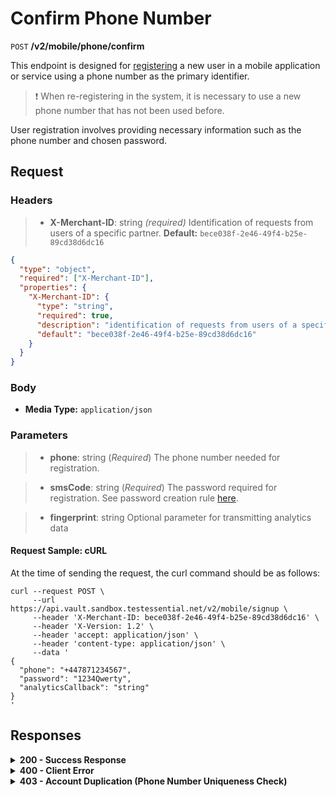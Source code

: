 # Confirm Phone Number

`POST` **/v2/mobile/phone/confirm**

This endpoint is designed for [registering](https://github.com/crypterium-com/api-vault.wiki.git) a new user in a mobile application or service using a phone number as the primary identifier.

> ❗️ When re-registering in the system, it is necessary to use a new phone number that has not been used before.

User registration involves providing necessary information such as the phone number and chosen password.

## Request

### Headers

>- **X-Merchant-ID**: string *(required)*
> Identification of requests from users of a specific partner.
> **Default:** `bece038f-2e46-49f4-b25e-89cd38d6dc16`

```json json_schema
{
  "type": "object",
  "required": ["X-Merchant-ID"],
  "properties": {
    "X-Merchant-ID": {
      "type": "string",
      "required": true,
      "description": "identification of requests from users of a specific partner.",
      "default": "bece038f-2e46-49f4-b25e-89cd38d6dc16"
    }
  }
}
```

### Body

- **Media Type:** `application/json`

### Parameters

>- **phone**: string (*Required*)
>The phone number needed for registration.

>- **smsCode**: string (*Required*)
>The password required for registration. See password creation rule [here](link_to_rule).
  
>- **fingerprint**: string 
>Optional parameter for transmitting analytics data
  


#### **Request Sample: cURL**

At the time of sending the request, the curl command should be as follows:

```curl cURL
curl --request POST \
     --url https://api.vault.sandbox.testessential.net/v2/mobile/signup \
     --header 'X-Merchant-ID: bece038f-2e46-49f4-b25e-89cd38d6dc16' \
     --header 'X-Version: 1.2' \
     --header 'accept: application/json' \
     --header 'content-type: application/json' \
     --data '
{
  "phone": "+447871234567",
  "password": "1234Qwerty",
  "analyticsCallback": "string"
}
'
```

## Responses

<details>
<summary><strong>200 - Success Response</strong></summary>
  
Indicates that the request was successfully processed.
  
- **Media type:** `application/json`
- **Body:** `application/json`
  
- **access_token**: string
  > an encrypted key, a short-lived token for accessing a resource.

- **token_type**: string
  > bearer token.

- **refresh_token**: string
  > these are credentials for accessing the API in the absence of a user session.

- **expires_in**: integer
  > token lifetime in seconds.

- **scope**: string
  > token action space, we almost always have a read write

  
   **Responses example**
```json
{
  "result": "ok"
}
```
</details>

<details>
<summary><strong>400 - Client Error</strong></summary>

Indicates that the server cannot process the request due to a client error.
  
- **Media type:** `application/json`
  
- **Body:** `application/json`
  
>- **message:** string
>Message displayed to the user.

>- **field:** string
>Specifies the field in the request that caused the error.

>- **errorId:** integer
>Identifier of the error.

>- **systemId:** string
>Identifier of the component.

>- **originalMessage:** string
>The original error message.

>- **errorStackTrace:** string
>The place where the error occurred in the code.

>- **data:** object
>Additional data related to the error, structured as key-value pairs.
  >- **additionalProp1:** object
  >- **additionalProp2:** object
  >- **additionalProp3:** object

>- **error:** string
>Identifier of the error.
    
**Responses example**

```json
{
  "error": "COMMON",
  "errorId": 0,
  "message": "Sorry for inconvenience. We're fixing the issue. If you have urgent questions, contact support",
  "systemId": "core"
}
```

</details>

<details>
<summary><strong>403 - Account Duplication (Phone Number Uniqueness Check)</strong></summary>
  
Errors related to account duplication and phone number uniqueness check.
 
If a user attempts to register with a phone number already in the database, they will not receive an error message during the waiting period for SMS confirmation. This is a security measure to prevent unauthorized access to accounts.
</details>
